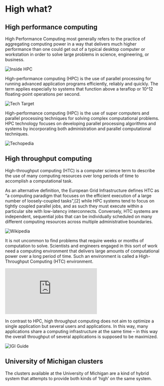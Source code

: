 # High what?

## High performance computing

High Performance Computing most generally refers to the practice of
aggregating computing power in a way that delivers much higher performance
than one could get out of a typical desktop computer or workstation in
order to solve large problems in science, engineering, or business.

![Inside HPC](https://insidehpc.com/hpc-basic-training/what-is-hpc/)

High-performance computing (HPC) is the use of parallel processing for
running advanced application programs efficiently, reliably and quickly.
The term applies especially to systems that function above a teraflop or
10^12 floating-point operations per second.

![Tech Target](https://searchdatacenter.techtarget.com/definition/high-performance-computing-HPC)

High-performance computing (HPC) is the use of super computers and parallel
processing techniques for solving complex computational problems. HPC
technology focuses on developing parallel processing algorithms and systems
by incorporating both administration and parallel computational techniques.

![Techopedia](https://www.techopedia.com/definition/4595/high-performance-computing-hpc)

## High throughput computing

High-throughput computing (HTC) is a computer science term to describe the
use of many computing resources over long periods of time to accomplish a
computational task.

As an alternative definition, the European Grid Infrastructure defines HTC
as “a computing paradigm that focuses on the efficient execution of a large
number of loosely-coupled tasks”,[2] while HPC systems tend to focus on
tightly coupled parallel jobs, and as such they must execute within a
particular site with low-latency interconnects. Conversely, HTC systems
are independent, sequential jobs that can be individually scheduled on
many different computing resources across multiple administrative
boundaries.

![Wikipedia](https://en.wikipedia.org/wiki/High-throughput_computing)


It is not uncommon to find problems that require weeks or months of
computation to solve. Scientists and engineers engaged in this sort of
work need a computing environment that delivers large amounts of
computational power over a long period of time. Such an environment
is called a High-Throughput Computing (HTC) environment.

![Condor manual](https://research.cs.wisc.edu/htcondor/manual/current/1_1High_Throughput_Computin.html)

In contrast to HPC, high throughput computing does not aim to optimize
a single application but several users and applications. In this way,
many applications share a computing infrastructure at the same time
&ndash; in this way the overall throughput of several applications is
supposed to be maximized.

![IGI Guide](https://www.igi-global.com/chapter/high-throughput-data-analysis-proteomic/35696)

## University of Michigan clusters

The clusters available at the University of Michigan are a kind of
hybrid system that attempts to provide both kinds of &lsquo;high&rsquo;
on the same system.


